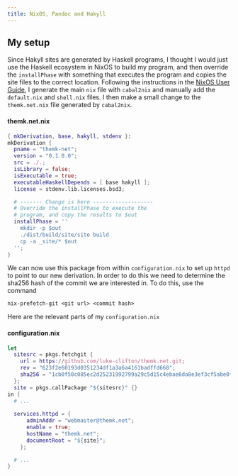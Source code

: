 ```yaml
---
title: NixOS, Pandoc and Hakyll
---
```


## My setup

Since Hakyll sites are generated by Haskell programs, I thought I would
just use the Haskell ecosystem in NixOS to build my program, and then override
the `installPhase` with something that executes the program and copies the
site files to the correct location. Following the instructions in the
[NixOS User Guide](https://nixos.org/nixpkgs/manual/#users-guide-to-the-haskell-infrastructure),
I generate the main `nix` file with `cabal2nix` and manually add the `default.nix`
and `shell.nix` files. I then make a small change to the `themk.net.nix`
file generated by `cabal2nix`.

#### themk.net.nix
``` nix
{ mkDerivation, base, hakyll, stdenv }:
mkDerivation {
  pname = "themk-net";
  version = "0.1.0.0";
  src = ./.;
  isLibrary = false;
  isExecutable = true;
  executableHaskellDepends = [ base hakyll ];
  license = stdenv.lib.licenses.bsd3;

  # ------- Change is here -------------------
  # Override the installPhase to execute the
  # program, and copy the results to $out
  installPhase = ''
    mkdir -p $out
    ./dist/build/site/site build
    cp -a _site/* $out
  '';
}
```

We can now use this package from within `configuration.nix` to set
up `httpd` to point to our new derivation. In order to do this we
need to determine the sha256 hash of the commit we are interested in.
To do this, use the command

    nix-prefetch-git <git url> <commit hash>

Here are the relevant parts of my `configuration.nix`

#### configuration.nix
```nix
let
  sitesrc = pkgs.fetchgit {
    url = https://github.com/luke-clifton/themk.net.git; 
    rev = "623f2e60193d0351234df1a3a6a4161badffd668"; 
    sha256 = "1cb0f50c085ec2d25231992799a29c5d15c4ebae6da8e3ef3cf5abe0f5d80d84"; 
  }; 
  site = pkgs.callPackage "${sitesrc}" {}
in {
  # ...
 
  services.httpd = {
      adminAddr = "webmaster@themk.net";
      enable = true;
      hostName = "themk.net";
      documentRoot = "${site}";
    };

  # ...
}
```
